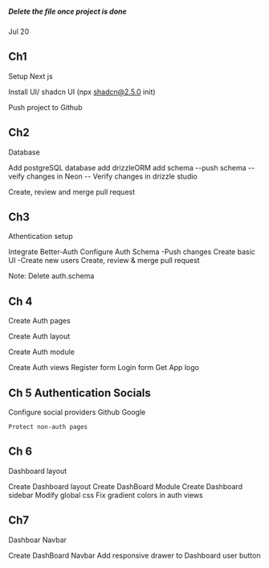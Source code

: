 ##### Delete the file once project is done

Jul 20

## Ch1

Setup Next js

Install UI/ shadcn UI (npx shadcn@2.5.0 init)

Push project to Github

## Ch2

Database

Add postgreSQL database
add drizzleORM
add schema
--push schema
--veify changes in Neon
-- Verify changes in drizzle studio

Create, review and merge pull request

## Ch3

Athentication setup

Integrate Better-Auth
Configure Auth Schema
-Push changes
Create basic UI
-Create new users
Create, review & merge pull request

Note: Delete auth.schema

## Ch 4

Create Auth pages

Create Auth layout

Create Auth module

Create Auth views
Register form
Login form
Get App logo

## Ch 5 Authentication Socials

Configure social providers
Github
Google

    Protect non-auth pages

## Ch 6

Dashboard layout

Create Dashboard layout
Create DashBoard Module
Create Dashboard sidebar
Modify global css
Fix gradient colors in auth views

## Ch7

Dashboar Navbar

Create DashBoard Navbar
Add responsive drawer to Dashboard user button
